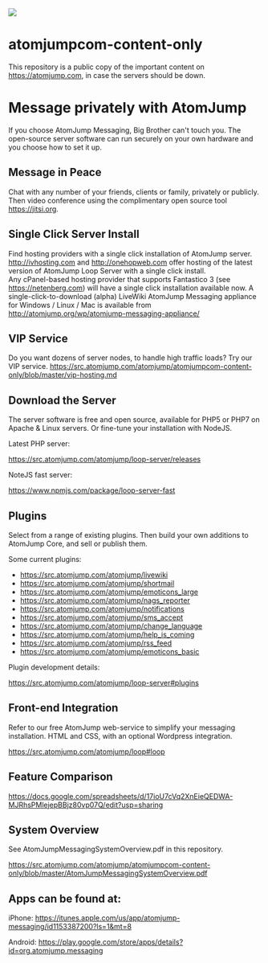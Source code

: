 <img src="https://atomjump.com/images/logo80.png">

# atomjumpcom-content-only
This repository is a public copy of the important content on https://atomjump.com, 
in case the servers should be down.



# Message privately with AtomJump
If you choose AtomJump Messaging, Big Brother can't touch you. The open-source server software can run securely on your own hardware and you choose how to set it up.

## Message in Peace
Chat with any number of your friends, clients or family, privately or publicly. Then video conference using the complimentary open source tool https://jitsi.org.

## Single Click Server Install

Find hosting providers with a single click installation of AtomJump server.
http://ivhosting.com and http://onehopweb.com offer hosting of the latest version of AtomJump Loop Server with a single click install.	
Any cPanel-based hosting provider that supports Fantastico 3 (see https://netenberg.com) will have a single click installation available now.
A single-click-to-download (alpha) LiveWiki AtomJump Messaging appliance for Windows / Linux / Mac is available from http://atomjump.org/wp/atomjump-messaging-appliance/

## VIP Service
Do you want  dozens of server nodes, to handle high traffic loads? Try our VIP service.
https://src.atomjump.com/atomjump/atomjumpcom-content-only/blob/master/vip-hosting.md

## Download the Server
The server software is free and open source, available for PHP5 or PHP7 on Apache & Linux servers. Or fine-tune your installation with NodeJS.

Latest PHP server:

https://src.atomjump.com/atomjump/loop-server/releases

NoteJS fast server:

https://www.npmjs.com/package/loop-server-fast


## Plugins
Select from a range of existing plugins. Then build your own additions to AtomJump Core, and sell or publish them.

Some current plugins:

* https://src.atomjump.com/atomjump/livewiki
* https://src.atomjump.com/atomjump/shortmail
* https://src.atomjump.com/atomjump/emoticons_large
* https://src.atomjump.com/atomjump/nags_reporter
* https://src.atomjump.com/atomjump/notifications
* https://src.atomjump.com/atomjump/sms_accept
* https://src.atomjump.com/atomjump/change_language
* https://src.atomjump.com/atomjump/help_is_coming
* https://src.atomjump.com/atomjump/rss_feed
* https://src.atomjump.com/atomjump/emoticons_basic


Plugin development details:

https://src.atomjump.com/atomjump/loop-server#plugins

## Front-end Integration
Refer to our free AtomJump web-service to simplify your messaging installation. HTML and CSS, with an optional Wordpress integration. 

https://src.atomjump.com/atomjump/loop#loop


## Feature Comparison

https://docs.google.com/spreadsheets/d/17ioU7cVq2XnEieQEDWA-MJRhsPMlejepBBjz80vp07Q/edit?usp=sharing


## System Overview

See AtomJumpMessagingSystemOverview.pdf in this repository.

https://src.atomjump.com/atomjump/atomjumpcom-content-only/blob/master/AtomJumpMessagingSystemOverview.pdf



## Apps can be found at:

iPhone:
https://itunes.apple.com/us/app/atomjump-messaging/id1153387200?ls=1&mt=8

Android:
https://play.google.com/store/apps/details?id=org.atomjump.messaging
